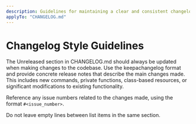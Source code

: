 ```yaml
---
description: Guidelines for maintaining a clear and consistent changelog.
applyTo: "CHANGELOG.md"
---
```


# Changelog Style Guidelines

The Unreleased section in CHANGELOG.md should always be updated when making
changes to the codebase. Use the keepachangelog format and provide concrete
release notes that describe the main changes made. This includes new commands,
private functions, class-based resources, or significant modifications to
existing functionality.

Reference any issue numbers related to the changes made, using the format `#<issue_number>`.

Do not leave empty lines between list items in the same section.
